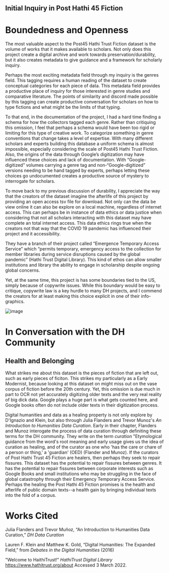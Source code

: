 ## Initial Inquiry in Post Hathi 45 Fiction ##

# Boundedness and Openness #
The most valuable aspect to the Post45 Hathi Trust Fiction dataset is the volume of works that it makes available to scholars. Not only does this project create a digital archive and work towards preservation/durability, but it also creates metadata to give guidance and a framework for scholarly inquiry.
 
Perhaps the most exciting metadata field through my inquiry is the genres field. This tagging requires a human reading of the dataset to create conceptual categories for each piece of data. This metadata field provides a productive place of inquiry for those interested in genre studies and comparative literature. The points of similarity and discord made possible by this tagging can create productive conversation for scholars on how to type fictions and what might be the limits of that typing.

To that end, in the documentation of the project, I had a hard time finding a schema for how the collectors tagged each genre. Rather than critiquing this omission, I feel that perhaps a schema would have been too rigid or limiting for this type of creative work. To categorize something in genre conventions that change takes a level of expertise. With many different scholars and experts building this database a uniform schema is almost impossible, especially considering the scale of Post45 Hathi Trust Fiction. Also, the origins of the data through Google’s digitization may have influenced these choices and lack of documentation. With “Google-digitized” volumes carrying a genre tag and non-“Google-digitized” versions needing to be hand tagged by experts, perhaps letting these choices go undocumented creates a productive source of mystery to interrogate for scholars. 

To move back to my previous discussion of durability, I appreciate the way that the creators of the dataset imagine the afterlife of this project by providing an open access tsv file for download. Not only can the data be view online it can also be explore on a local machine, regardless of internet access. This can perhaps be in instance of data ethics or data justice when considering that not all scholars interacting with this dataset may have complete an total internet access. This data ethics rings true when the creators not that way that the COVID 19 pandemic has influenced their project and it accessibility. 

They have a branch of their project called “Emergence Temporary Access Service” which 
“permits temporary, emergency access to the collection for member libraries during service disruptions caused by the global pandemic” (Hathi Trust Digital Library). This kind of ethos can allow smaller institutions and library the ability to engage in scholarship despite ongoing global concerns. 

Yet, at the same time, this project is has some boundaries tied to the US, simply because of copywrite issues. While this boundary would be easy to critique, copywrite law is a key hurdle to many DH projects, and I commend the creators for at least making this choice explicit in one of their info-graphics. 

![image](https://user-images.githubusercontent.com/98132386/159178726-d781cde8-9879-41da-9ad7-42410f984cf2.png)

# In Conversation with the DH Community #

## Health and Belonging ##

What strikes me about this dataset is the pieces of fiction that are left out, such as early pieces of ficiton. This strikes my particularly as a Early Modernist, because looking at this dataset on might miss out on the vase corpus of fiction before the 20th century. Yet, this omission is due much in part to OCR not yet accurately digitizing older texts and the very real reality of big dick data. Google plays a huge part is what gets counted here, and Google books often do not include older texts in their digitization process.

Digital humanities and data as a healing property is not only explore by D'Ignazio and Klein, but also through Julia Flanders and Trevor Munoz's _An Introduction to Humanities Data Curation_.  Early in their chapter, Flanders and Munoz interogate the process of data curation through definiting these terms for the DH community. They write on the term _curation_ "Etymological guidance from the word's root meaning and early usage gives us the idea of curation as healing, and of the curator as one who 'has the care or chare of a person or thing,' a 'guardian' (OED) (Flander and Munoz). If the curators of Post Hathi Trust 45 Fiction are healers, then perhaps they seek to repair fissures. This dataset has the potential to repair fissures between genres. It has the potential to repair fissures between corporate interests such as Google Books and small institutions who may be struggling in the face of global catastrophy through their Emergency Temporary Access Service. Perhaps the healing the Post Hathi 45 Fiction promises is the health and afterlife of public domain texts--a health gain by bringing individual texts into the fold of a corpus. 

# Works Cited #

Julia Flanders and Trevor Muñoz, “An Introduction to Humanities Data Curation,” _DH Data Curation_

Lauren F. Klein and Matthew K. Gold, “Digital Humanities: The Expanded Field,” from _Debates in the Digital Humanities_ (2016)

"Welcome to HaithiTrust!" _HathiTrust Digital Library_ https://www.hathitrust.org/about Accessed 3 March 2022. 
